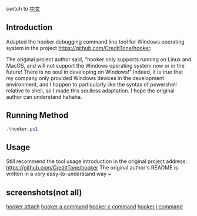 switch to [中文](docs/README-zh.md)

## Introduction

Adapted the hooker debugging command line tool for Windows operating system in the project https://github.com/CreditTone/hooker.

The original project author said, "hooker only supports running on Linux and MacOS, and will not support the Windows operating system now or in the future! There is no soul in developing on Windows!" 
Indeed, it is true that my company only provided Windows devices in the development environment, and I happen to particularly like the syntax of powershell relative to shell, so I made this soulless adaptation. I hope the original author can understand hahaha.

## Running Method

```powershell
.\hooker.ps1
```

## Usage

Still recommend the tool usage introduction in the original project address: https://github.com/CreditTone/hooker
The original author's README is written in a very easy-to-understand way ~


## screenshots(not all)

[hooker attach](screenshots/hooker-attach.png)
[hooker a command](screenshots/hooker-a.png)
[hooker c command](screenshots/hooker-c.png)
[hooker j command](screenshots/hooker-j.png)